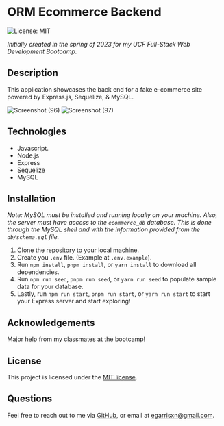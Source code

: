 # ORM Ecommerce Backend

![License: MIT](https://img.shields.io/badge/License-MIT-yellow.svg)

_Initially created in the spring of 2023 for my UCF Full-Stack Web Development Bootcamp._

## Description

This application showcases the back end for a fake e-commerce site powered by Express.js, Sequelize, & MySQL.

![Screenshot (96)](https://github.com/EGARRISXN/orm-ecommerce-backend/assets/126130230/1a499d9e-2eba-45a5-9869-f67d90debe78)
![Screenshot (97)](https://github.com/EGARRISXN/orm-ecommerce-backend/assets/126130230/df4a3d82-4b72-4ceb-a9a4-5e59976b0098)

## Technologies

- Javascript.
- Node.js
- Express
- Sequelize
- MySQL

## Installation

_Note: MySQL must be installed and running locally on your machine. Also, the server must have access to the `ecommerce_db` database. This is done through the MySQL shell and with the information provided from the `db/schema.sql` file._

1. Clone the repository to your local machine.
2. Create you `.env` file. (Example at `.env.example`).
3. Run `npm install`, `pnpm install`, or `yarn install` to download all dependencies.
4. Run `npm run seed`, `pnpm run seed`, or `yarn run seed` to populate sample data for your database.
5. Lastly, run `npm run start`, `pnpm run start`, or `yarn run start` to start your Express server and start exploring!

## Acknowledgements

Major help from my classmates at the bootcamp!

## License

This project is licensed under the [MIT license](https://opensource.org/licenses/MIT).

## Questions

Feel free to reach out to me via [GitHub](https://github.com/EGARRISXN), or email at egarrisxn@gmail.com.
